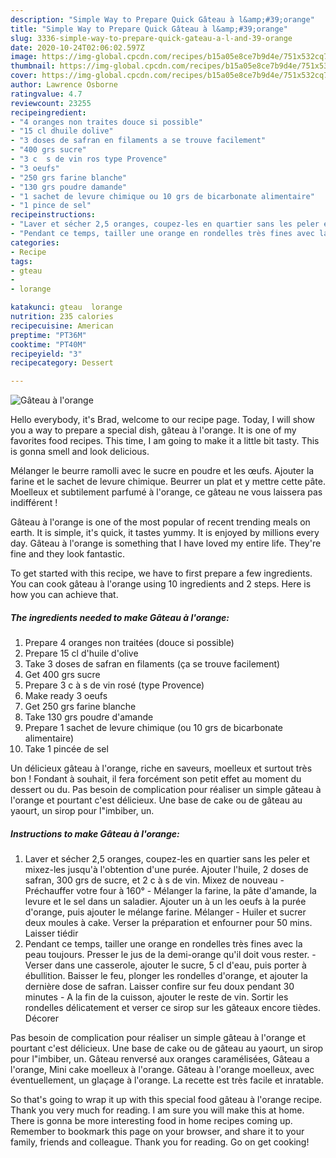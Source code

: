 ```yaml
---
description: "Simple Way to Prepare Quick Gâteau à l&amp;#39;orange"
title: "Simple Way to Prepare Quick Gâteau à l&amp;#39;orange"
slug: 3336-simple-way-to-prepare-quick-gateau-a-l-and-39-orange
date: 2020-10-24T02:06:02.597Z
image: https://img-global.cpcdn.com/recipes/b15a05e8ce7b9d4e/751x532cq70/gateau-a-lorange-photo-principale-de-la-recette.jpg
thumbnail: https://img-global.cpcdn.com/recipes/b15a05e8ce7b9d4e/751x532cq70/gateau-a-lorange-photo-principale-de-la-recette.jpg
cover: https://img-global.cpcdn.com/recipes/b15a05e8ce7b9d4e/751x532cq70/gateau-a-lorange-photo-principale-de-la-recette.jpg
author: Lawrence Osborne
ratingvalue: 4.7
reviewcount: 23255
recipeingredient:
- "4 oranges non traites douce si possible"
- "15 cl dhuile dolive"
- "3 doses de safran en filaments a se trouve facilement"
- "400 grs sucre"
- "3 c  s de vin ros type Provence"
- "3 oeufs"
- "250 grs farine blanche"
- "130 grs poudre damande"
- "1 sachet de levure chimique ou 10 grs de bicarbonate alimentaire"
- "1 pince de sel"
recipeinstructions:
- "Laver et sécher 2,5 oranges, coupez-les en quartier sans les peler et mixez-les jusqu&#39;à l&#39;obtention d&#39;une purée. Ajouter l&#39;huile, 2 doses de safran, 300 grs de sucre, et 2 c à s de vin. Mixez de nouveau Préchauffer votre four à 160°  Mélanger la farine, la pâte d&#39;amande, la levure et le sel dans un saladier. Ajouter un à un les oeufs à la purée d&#39;orange, puis ajouter le mélange farine. Mélanger Huiler et sucrer deux moules à cake. Verser la préparation et enfourner pour 50 mins. Laisser tiédir"
- "Pendant ce temps, tailler une orange en rondelles très fines avec la peau toujours. Presser le jus de la demi-orange qu&#39;il doit vous rester.  Verser dans une casserole, ajouter le sucre, 5 cl d&#39;eau, puis porter à ébullition. Baisser le feu, plonger les rondelles d&#39;orange, et ajouter la dernière dose de safran. Laisser confire sur feu doux pendant 30 minutes A la fin de la cuisson, ajouter le reste de vin. Sortir les rondelles délicatement et verser ce sirop sur les gâteaux encore tièdes. Décorer"
categories:
- Recipe
tags:
- gteau
- 
- lorange

katakunci: gteau  lorange 
nutrition: 235 calories
recipecuisine: American
preptime: "PT36M"
cooktime: "PT40M"
recipeyield: "3"
recipecategory: Dessert

---
```



![Gâteau à l&#39;orange](https://img-global.cpcdn.com/recipes/b15a05e8ce7b9d4e/751x532cq70/gateau-a-lorange-photo-principale-de-la-recette.jpg)

Hello everybody, it's Brad, welcome to our recipe page. Today, I will show you a way to prepare a special dish, gâteau à l&#39;orange. It is one of my favorites food recipes. This time, I am going to make it a little bit tasty. This is gonna smell and look delicious.

Mélanger le beurre ramolli avec le sucre en poudre et les œufs. Ajouter la farine et le sachet de levure chimique. Beurrer un plat et y mettre cette pâte. Moelleux et subtilement parfumé à l&#39;orange, ce gâteau ne vous laissera pas indifférent !

Gâteau à l&#39;orange is one of the most popular of recent trending meals on earth. It is simple, it's quick, it tastes yummy. It is enjoyed by millions every day. Gâteau à l&#39;orange is something that I have loved my entire life. They're fine and they look fantastic.


To get started with this recipe, we have to first prepare a few ingredients. You can cook gâteau à l&#39;orange using 10 ingredients and 2 steps. Here is how you can achieve that.

<!--inarticleads1-->

##### The ingredients needed to make Gâteau à l&#39;orange:

1. Prepare 4 oranges non traitées (douce si possible)
1. Prepare 15 cl d&#39;huile d&#39;olive
1. Take 3 doses de safran en filaments (ça se trouve facilement)
1. Get 400 grs sucre
1. Prepare 3 c à s de vin rosé (type Provence)
1. Make ready 3 oeufs
1. Get 250 grs farine blanche
1. Take 130 grs poudre d&#39;amande
1. Prepare 1 sachet de levure chimique (ou 10 grs de bicarbonate alimentaire)
1. Take 1 pincée de sel


Un délicieux gâteau à l&#39;orange, riche en saveurs, moelleux et surtout très bon ! Fondant à souhait, il fera forcément son petit effet au moment du dessert ou du. Pas besoin de complication pour réaliser un simple gâteau à l&#39;orange et pourtant c&#39;est délicieux. Une base de cake ou de gâteau au yaourt, un sirop pour l&#34;imbiber, un. 

<!--inarticleads2-->

##### Instructions to make Gâteau à l&#39;orange:

1. Laver et sécher 2,5 oranges, coupez-les en quartier sans les peler et mixez-les jusqu&#39;à l&#39;obtention d&#39;une purée. Ajouter l&#39;huile, 2 doses de safran, 300 grs de sucre, et 2 c à s de vin. Mixez de nouveau - Préchauffer votre four à 160°  - Mélanger la farine, la pâte d&#39;amande, la levure et le sel dans un saladier. Ajouter un à un les oeufs à la purée d&#39;orange, puis ajouter le mélange farine. Mélanger - Huiler et sucrer deux moules à cake. Verser la préparation et enfourner pour 50 mins. Laisser tiédir
1. Pendant ce temps, tailler une orange en rondelles très fines avec la peau toujours. Presser le jus de la demi-orange qu&#39;il doit vous rester.  - Verser dans une casserole, ajouter le sucre, 5 cl d&#39;eau, puis porter à ébullition. Baisser le feu, plonger les rondelles d&#39;orange, et ajouter la dernière dose de safran. Laisser confire sur feu doux pendant 30 minutes - A la fin de la cuisson, ajouter le reste de vin. Sortir les rondelles délicatement et verser ce sirop sur les gâteaux encore tièdes. Décorer


Pas besoin de complication pour réaliser un simple gâteau à l&#39;orange et pourtant c&#39;est délicieux. Une base de cake ou de gâteau au yaourt, un sirop pour l&#34;imbiber, un. Gâteau renversé aux oranges caramélisées, Gâteau a l&#39;orange, Mini cake moelleux à l&#39;orange. Gâteau à l&#39;orange moelleux, avec éventuellement, un glaçage à l&#39;orange. La recette est très facile et inratable. 

So that's going to wrap it up with this special food gâteau à l&#39;orange recipe. Thank you very much for reading. I am sure you will make this at home. There is gonna be more interesting food in home recipes coming up. Remember to bookmark this page on your browser, and share it to your family, friends and colleague. Thank you for reading. Go on get cooking!
